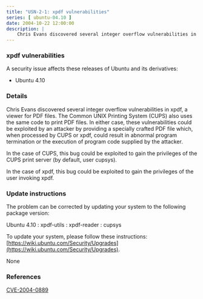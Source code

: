 ```yaml
---
title: "USN-2-1: xpdf vulnerabilities"
series: [ ubuntu-04.10 ]
date: 2004-10-22 12:00:00
description: |
    Chris Evans discovered several integer overflow vulnerabilities in xpdf, a viewer for PDF files.  The Common UNIX Printing System (CUPS) also uses the same code to print PDF files.  In either case, these vulnerabilities could be exploited by an attacker by providing a specially crafted PDF file which, when processed by CUPS or xpdf, could result in abnormal program termination or the execution of program code supplied by the attacker.
--- 
```

 
### xpdf vulnerabilities

A security issue affects these releases of Ubuntu and its derivatives:

* Ubuntu 4.10

### Details

Chris Evans discovered several integer overflow vulnerabilities in xpdf, a viewer for PDF files. The Common UNIX Printing System (CUPS) also uses the same code to print PDF files. In either case, these vulnerabilities could be exploited by an attacker by providing a specially crafted PDF file which, when processed by CUPS or xpdf, could result in abnormal program termination or the execution of program code supplied by the attacker.

In the case of CUPS, this bug could be exploited to gain the privileges of the CUPS print server (by default, user cupsys).

In the case of xpdf, this bug could be exploited to gain the privileges of the user invoking xpdf.

### Update instructions

The problem can be corrected by updating your system to the following package version:

Ubuntu 4.10
 : xpdf-utils 
 : xpdf-reader 
 : cupsys 

To update your system, please follow these instructions: [https://wiki.ubuntu.com/Security/Upgrades](https://wiki.ubuntu.com/Security/Upgrades).

None

### References

 [CVE-2004-0889](http://people.ubuntu.com/~ubuntu-security/cve/CVE-2004-0889)
 
